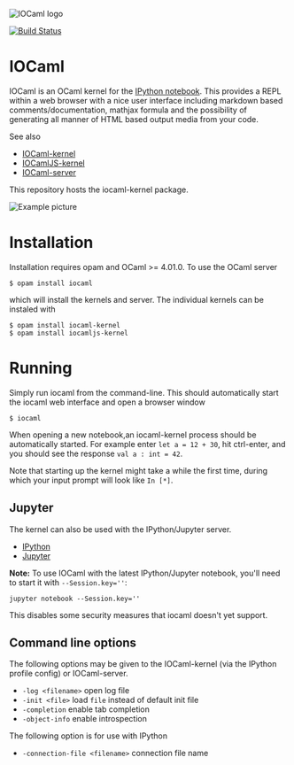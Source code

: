 ![IOCaml logo](https://raw.githubusercontent.com/andrewray/iocamlserver/master/logos/IOlogo.png "IOCaml logo")

[![Build Status](https://travis-ci.org/andrewray/iocaml.svg?branch=master)](https://travis-ci.org/andrewray/iocaml)

IOCaml
======

IOCaml is an OCaml kernel for the 
[IPython notebook](http://ipython.org/notebook.html). 
This provides a REPL within a web browser with a nice user interface 
including markdown based comments/documentation, mathjax formula and 
the possibility of generating all manner of HTML based output media 
from your code.  

See also

* [IOCaml-kernel](https://github.com/andrewray/iocaml)
* [IOCamlJS-kernel](https://github.com/andrewray/iocamljs)
* [IOCaml-server](https://github.com/andrewray/iocamlserver)

This repository hosts the iocaml-kernel package.

![Example picture](https://github.com/andrewray/iocaml/raw/master/notebooks/notebook-example-polys.png)

# Installation

Installation requires opam and OCaml >= 4.01.0.  To use the OCaml server 

```
$ opam install iocaml
```

which will install the kernels and server.  The individual kernels can be instaled with

```
$ opam install iocaml-kernel
$ opam install iocamljs-kernel
```

# Running

Simply run iocaml from the command-line. This should automatically start the iocaml web interface and open a browser window 

```
$ iocaml
```

When opening a new notebook,an iocaml-kernel process should be automatically started. For example enter `let a = 12 + 30`, hit ctrl-enter, and you should see the response `val a : int = 42`. 

Note that starting up the kernel might take a while the first time, during which your input prompt will look like `In [*]`. 

## Jupyter

The kernel can also be used with the IPython/Jupyter server.

* [IPython](https://github.com/andrewray/iocaml/wiki/ipython_install) 
* [Jupyter](https://github.com/andrewray/iocaml/wiki/jupyter)

**Note:** To use IOCaml with the latest IPython/Jupyter notebook, you'll need to start it with `--Session.key=''`:
```
jupyter notebook --Session.key=''
```
This disables some security measures that iocaml doesn't yet support.

## Command line options

The following options may be given to the IOCaml-kernel (via
the IPython profile config) or IOCaml-server.

* ``` -log <filename> ``` open log file
* ``` -init <file> ``` load ```file``` instead of default init file
* ``` -completion ``` enable tab completion
* ``` -object-info ``` enable introspection

The following option is for use with IPython

* ``` -connection-file <filename> ``` connection file name

